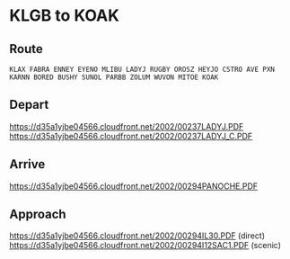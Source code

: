 # KLGB to KOAK

## Route
`KLAX FABRA ENNEY EYENO MLIBU LADYJ RUGBY OROSZ HEYJO CSTRO AVE PXN KARNN BORED BUSHY SUNOL PARBB ZOLUM WUVON MITOE KOAK `

## Depart
https://d35a1yjbe04566.cloudfront.net/2002/00237LADYJ.PDF
https://d35a1yjbe04566.cloudfront.net/2002/00237LADYJ_C.PDF

## Arrive
https://d35a1yjbe04566.cloudfront.net/2002/00294PANOCHE.PDF

## Approach
https://d35a1yjbe04566.cloudfront.net/2002/00294IL30.PDF (direct)
https://d35a1yjbe04566.cloudfront.net/2002/00294I12SAC1.PDF (scenic)

